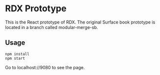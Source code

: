 # RDX Prototype
This is the React prototype of RDX.
The original Surface book prototype is located in a branch called modular-merge-sb.
## Usage

```
npm install
npm start
```

Go to localhost://9080 to see the page.